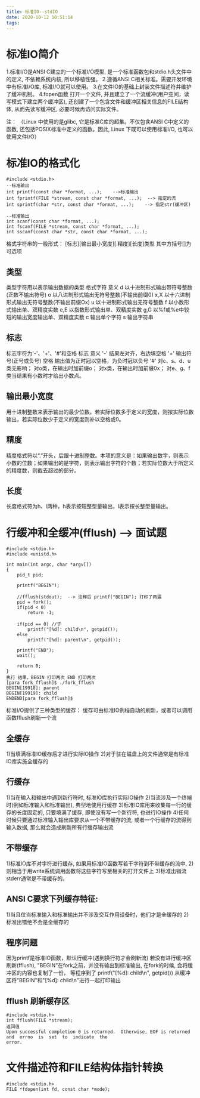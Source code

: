 ```yaml
---
title: 标准IO--stdIO 
date: 2020-10-12 10:51:14
tags:
---
```

# 标准IO简介
1.标准I/O是ANSI C建立的一个标准I/O模型, 是一个标准函数包和stdio.h头文件中的定义, 不依赖系统内核, 所以移植性强。
2.遵循ANSI C相关标准。需要开发环境中有标准I/O库, 标准I/O就可以使用。
3.在文件IO的基础上封装文件描述符并维护了缓冲机制。
4.fopen函数 打开一个文件, 并且建立了一个流缓冲(用户空间，读写模式下建立两个缓冲区), 还创建了一个包含文件和缓冲区相关信息的FILE结构体, 从而先读写缓冲区, 必要时候再访问实际文件。

<!--more-->

注：
（Linux 中使用的是glibc, 它是标准C库的超集。不仅包含ANSI C中定义的函数, 还包括POSIX标准中定义的函数。因此, Linux 下既可以使用标准I/O, 也可以使用文件I/O）

# 标准IO的格式化
```
#include <stdio.h>
--标准输出
int printf(const char *format, ...);	-->标准输出
int fprintf(FILE *stream, const char *format, ...);  --> 指定的流
int sprintf(char *str, const char *format, ...);	--> 指定str(缓冲区)

--标准输出
int scanf(const char *format, ...);
int fscanf(FILE *stream, const char *format, ...);
int sscanf(const char *str, const char *format, ...);
```
格式字符串的一般形式：
[标志][输出最小宽度][.精度][长度]类型
其中方括号[]为可选项
## 类型
类型字符用以表示输出数据的类型
格式字符	意义
d		以十进制形式输出带符号整数(正数不输出符号)
o		以八进制形式输出无符号整数(不输出前缀0)
x,X		以十六进制形式输出无符号整数(不输出前缀Ox)
u		以十进制形式输出无符号整数
f		以小数形式输出单、双精度实数
e,E		以指数形式输出单、双精度实数
g,G		以%f或%e中较短的输出宽度输出单、双精度实数
c		输出单个字符
s		输出字符串

## 标志
标志字符为'-'、'+'、'#'和空格
标志 	意义
'-'		结果左对齐，右边填空格
'+'		输出符号(正号或负号)
空格		输出值为正时冠以空格，为负时冠以负号
'#'		对c、s、d、u类无影响；
		对o类，在输出时加前缀o；
		对x类，在输出时加前缀0x；
		对e、g、f 类当结果有小数时才给出小数点。

## 输出最小宽度
用十进制整数来表示输出的最少位数。若实际位数多于定义的宽度，则按实际位数输出，若实际位数少于定义的宽度则补以空格或0。

## 精度
精度格式符以“.”开头，后跟十进制整数。本项的意义是：如果输出数字，则表示小数的位数；如果输出的是字符，则表示输出字符的个数；若实际位数大于所定义的精度数，则截去超过的部分。

## 长度
长度格式符为h、l两种，h表示按短整型量输出，l表示按长整型量输出。

# 行缓冲和全缓冲(fflush) --> 面试题
```
#include <stdio.h>
#include <unistd.h>

int main(int argc, char *argv[])
{
    pid_t pid;

    printf("BEGIN");  
    
    //fflush(stdout);  --> 注释后 printf("BEGIN"); 打印了两遍
    pid = fork();
    if(pid < 0)
        return -1; 

    if(pid == 0) //子
        printf("[%d]: child\n", getpid());
    else
        printf("[%d]: parent\n", getpid());

    printf("END");
    wait();

    return 0;
}
执行 结果，BEGIN 打印两次 END 打印两次
[para fork_fflush]$ ./fork_fflush 
BEGIN[19918]: parent
BEGIN[19919]: child
ENDEND[para fork_fflush]$ 
```
标准I/O提供了三种类型的缓存：
缓存可由标准IO例程自动的刷新，或者可以调用函数fflush刷新一个流
## 全缓存
1)当填满标准IO缓存后才进行实际IO操作
2)对于驻在磁盘上的文件通常是有标准IO库实施全缓存的

## 行缓存
1)当在输入和输出中遇到新行符时, 标准IO库执行实际IO操作
2)当流涉及一个终端时(例如标准输入和标准输出), 典型地使用行缓存
3)标准IO库用来收集每一行的缓存的长度固定的, 只要填满了缓存, 即使没有写一个新行符, 也进行IO操作
4)任何时候只要通过标准输入输出库要求从一个不带缓存的流, 或者一个行缓存的流得到输入数据, 那么就会造成刷新所有行缓存输出流

## 不带缓存
1)标准IO库不对字符进行缓存, 如果用标准IO函数写若干字符到不带缓存的流中, 
2)则相当于用write系统调用函数将这些字符写至相关的打开文件上
3)标准出错流stderr通常是不带缓存的。

## ANSI C要求下列缓存特征:
1)当且仅当标准输入和标准输出并不涉及交互作用设备时，他们才是全缓存的
2)标准出错绝不会是全缓存的

## 程序问题
因为printf是标准IO函数，默认行缓冲(遇到换行符才会刷新流)
若没有进行缓冲区刷新(fflush), "BEGIN"在fork之前，并没有输出到标准输出, 
在fork的时候, 会将缓冲区的内容也复制了一份，
等程序到了 printf("[%d]: child\n", getpid()) 从缓冲区将"BEGIN"和"[%d]: child\n"进行一起打印输出

## fflush 刷新缓存区
```
#include <stdio.h>
int fflush(FILE *stream);
返回值
Upon successful completion 0 is returned.  Otherwise, EOF is returned and  errno  is  set  to  indicate  the
error.
```

# 文件描述符和FILE结构体指针转换
```
#include <stdio.h>
FILE *fdopen(int fd, const char *mode);
```